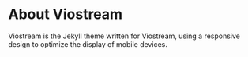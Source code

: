 # About Viostream

Viostream is the Jekyll theme written for Viostream, using a responsive design to optimize the display of mobile devices.

